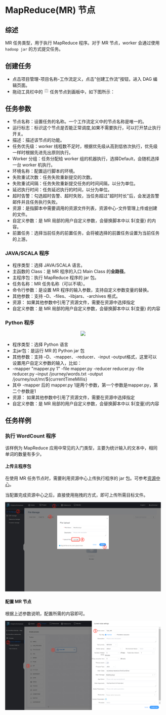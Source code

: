 # MapReduce(MR) 节点

## 综述

MR 任务类型，用于执行 MapReduce 程序。对于 MR 节点，worker 会通过使用 `hadoop jar` 的方式提交任务。

## 创建任务

- 点击项目管理-项目名称-工作流定义，点击"创建工作流"按钮，进入 DAG 编辑页面。
- 拖动工具栏中的 <img src="/img/tasks/icons/mr.png" width="15"/> 任务节点到画板中，如下图所示：

## 任务参数

- 节点名称：设置任务的名称。一个工作流定义中的节点名称是唯一的。
- 运行标志：标识这个节点是否能正常调度,如果不需要执行，可以打开禁止执行开关。
- 描述：描述该节点的功能。
- 任务优先级：worker 线程数不足时，根据优先级从高到低依次执行，优先级一样时根据先进先出原则执行。
- Worker 分组：任务分配给 worker 组的机器执行，选择Default，会随机选择一台 worker 机执行。
- 环境名称：配置运行脚本的环境。
- 失败重试次数：任务失败重新提交的次数。
- 失败重试间隔：任务失败重新提交任务的时间间隔，以分为单位。
- 延迟执行时间：任务延迟执行的时间，以分为单位。
- 超时告警：勾选超时告警、超时失败，当任务超过"超时时长"后，会发送告警邮件并且任务执行失败。
- 资源：是指脚本中需要调用的资源文件列表，资源中心-文件管理上传或创建的文件。
- 自定义参数：是 MR 局部的用户自定义参数，会替换脚本中以 ${变量} 的内容。
- 前置任务：选择当前任务的前置任务，会将被选择的前置任务设置为当前任务的上游。

### JAVA/SCALA 程序
 
- 程序类型：选择 JAVA/SCALA 语言。
- 主函数的 Class：是 MR 程序的入口 Main Class 的**全路径**。
- 主程序包：执行 MapReduce 程序的 jar 包。
- 任务名称：MR 任务名称（可以不填）。
- 命令行参数：是设置 MR 程序的输入参数，支持自定义参数变量的替换。
- 其他参数：支持 –D、-files、-libjars、-archives 格式。
- 资源： 如果其他参数中引用了资源文件，需要在资源中选择指定
- 自定义参数：是 MR 局部的用户自定义参数，会替换脚本中以 ${变量} 的内容

### Python 程序

<p align="center">
   <img src="/img/mr_python.png" width="80%" />
 </p>

- 程序类型：选择 Python 语言 
- 主jar包：是运行 MR 的 Python jar 包
- 其他参数：支持 –D、-mapper、-reducer、-input  -output格式，这里可以设置用户自定义参数的输入，比如：
- -mapper  "mapper.py 1"  -file mapper.py   -reducer reducer.py  -file reducer.py –input /journey/words.txt -output /journey/out/mr/${currentTimeMillis}
- 其中 -mapper 后的 mapper.py 1是两个参数，第一个参数是mapper.py，第二个参数是1
- 资源： 如果其他参数中引用了资源文件，需要在资源中选择指定
- 自定义参数：是 MR 局部的用户自定义参数，会替换脚本中以 ${变量}的内容

## 任务样例

### 执行 WordCount 程序

该样例为 MapReduce 应用中常见的入门类型，主要为统计输入的文本中，相同单词的数量有多少。

#### 上传主程序包

在使用 MR 任务节点时，需要利用资源中心上传执行程序的 jar 包。可参考[资源中心](https://dolphinscheduler.apache.org/zh-cn/docs/latest/user_doc/guide/resource.html)。

当配置完成资源中心之后，直接使用拖拽的方式，即可上传所需目标文件。

![resources_uphold](/img/tasks/demo/resources_uphold.png)

#### 配置 MR 节点
 
 根据上述参数说明，配置所需的内容即可。
 
 ![demo-mr-simple](/img/tasks/demo/mr.png)
